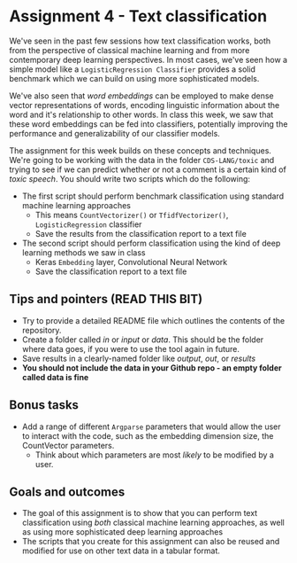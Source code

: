 # Assignment 4 - Text classification

We've seen in the past few sessions how text classification works, both from the perspective of classical machine learning and from more contemporary deep learning perspectives. In most cases, we've seen how a simple model like a ```LogisticRegression Classifier``` provides a solid benchmark which we can build on using more sophisticated models.

We've also seen that *word embeddings* can be employed to make dense vector representations of words, encoding linguistic information about the word and it's relationship to other words. In class this week, we saw that these word embeddings can be fed into classifiers, potentially improving the performance and generalizability of our classifier models.

The assignment for this week builds on these concepts and techniques. We're going to be working with the data in the folder ```CDS-LANG/toxic``` and trying to see if we can predict whether or not a comment is a certain kind of *toxic speech*. You should write two scripts which do the following:

- The first script should perform benchmark classification using standard machine learning approaches
  - This means ```CountVectorizer()``` or ```TfidfVectorizer()```, ```LogisticRegression``` classifier
  - Save the results from the classification report to a text file
- The second script should perform classification using the kind of deep learning methods we saw in class
  - Keras ```Embedding``` layer, Convolutional Neural Network
  - Save the classification report to a text file 

## Tips and pointers (READ THIS BIT)
- Try to provide a detailed README file which outlines the contents of the repository.
- Create a folder called *in* or *input* or *data*. This should be the folder where data goes, if you were to use the tool again in future.
- Save results in a clearly-named folder like *output*, *out*, or *results*
- **You should not include the data in your Github repo - an empty folder called data is fine**

## Bonus tasks
- Add a range of different ```Argparse``` parameters that would allow the user to interact with the code, such as the embedding dimension size, the CountVector parameters.
  - Think about which parameters are most *likely* to be modified by a user.
  
## Goals and outcomes

- The goal of this assignment is to show that you can perform text classification using *both* classical machine learning approaches, as well as using more sophisticated deep learning approaches
- The scripts that you create for this assignment can also be reused and modified for use on other text data in a tabular format.